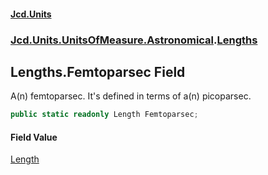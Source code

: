 #### [Jcd.Units](index.md 'index')
### [Jcd.Units.UnitsOfMeasure.Astronomical](Jcd.Units.UnitsOfMeasure.Astronomical.md 'Jcd.Units.UnitsOfMeasure.Astronomical').[Lengths](Jcd.Units.UnitsOfMeasure.Astronomical.Lengths.md 'Jcd.Units.UnitsOfMeasure.Astronomical.Lengths')

## Lengths.Femtoparsec Field

A(n) femtoparsec. It's defined in terms of a(n) picoparsec.

```csharp
public static readonly Length Femtoparsec;
```

#### Field Value
[Length](Jcd.Units.UnitTypes.Length.md 'Jcd.Units.UnitTypes.Length')
